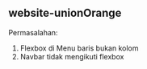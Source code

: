 ## website-unionOrange

Permasalahan:
1. Flexbox di Menu baris bukan kolom
2. Navbar tidak mengikuti flexbox
